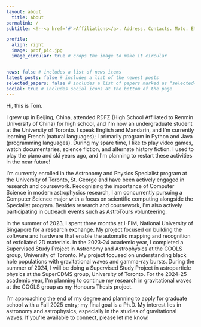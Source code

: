 ```yaml
---
layout: about
  title: About
permalink: /
subtitle: <!--<a href='#'>Affiliations</a>. Address. Contacts. Moto. Etc.-->

profile:
  align: right
  image: prof_pic.jpg
  image_circular: true # crops the image to make it circular


news: false # includes a list of news items
latest_posts: false # includes a list of the newest posts
selected_papers: false # includes a list of papers marked as "selected={true}"
social: true # includes social icons at the bottom of the page
---
```

Hi, this is Tom.

I grew up in Beijing, China, attended RDFZ (High School Affiliated to Renmin University of China) for high school, and I'm now an undergraduate student at the University of Toronto. I speak English and Mandarin, and I'm currently learning French (natural languages); I primarily program in Python and Java (programming languages). During my spare time, I like to play video games, watch documentaries, science fiction, and alternate history fiction. I used to play the piano and ski years ago, and I'm planning to restart these activities in the near future!

I’m currently enrolled in the Astronomy and Physics Specialist program at the University of Toronto, St. George and have been actively engaged in research and coursework. Recognizing the importance of Computer Science in modern astrophysics research, I am concurrently pursuing a Computer Science major with a focus on scientific computing alongside the Specialist program. Besides research and coursework, I'm also actively participating in outreach events such as AstroTours volunteering. 

In the summer of 2023, I spent three months at I-FIM, National University of Singapore for a research exchange. My project focused on building the software and hardware that enable the automatic mapping and recognition of exfoliated 2D materials. In the 2023-24 academic year, I completed a Supervised Study Project in Astronomy and Astrophysics at the COOLS group, University of Toronto. My project focused on understanding black hole populations with gravitational waves and gamma-ray bursts. During the summer of 2024, I will be doing a Supervised Study Project in astroparticle physics at the SuperCDMS group, University of Toronto. For the 2024-25 academic year, I'm planning to continue my research in gravitational waves at the COOLS group as my Honours Thesis project.

I’m approaching the end of my degree and planning to apply for graduate school with a Fall 2025 entry; my final goal is a Ph.D. My interest lies in astronomy and astrophysics, especially in the studies of gravitational waves. If you're available to connect, please let me know!
